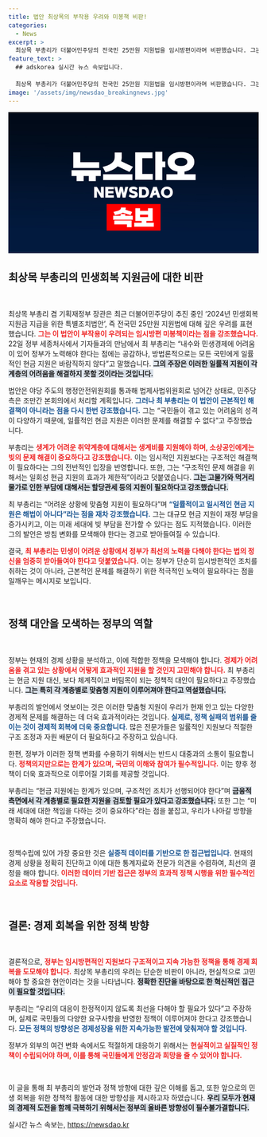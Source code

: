 ```yaml
---
title: 법안 최상목의 부작용 우려와 미봉책 비판!
categories:
  - News
excerpt: >
  최상목 부총리가 더불어민주당의 전국민 25만원 지원법을 임시방편이라며 비판했습니다. 그는 일률적 지원이 문제 해결이 아니라며 맞춤형 지원의 필요성을 강조했습니다. 재정 부담 우려와 함께 민생 회복을 위한 정부의 노력이 필요하다고 밝혔습니다.
feature_text: >
  ## adskorea 실시간 뉴스 속보입니다.

  최상목 부총리가 더불어민주당의 전국민 25만원 지원법을 임시방편이라며 비판했습니다. 그는 일률적 지원이 문제 해결이 아니라며 맞춤형 지원의 필요성을 강조했습니다. 재정 부담 우려와 함께 민생 회복을 위한 정부의 노력이 필요하다고 밝혔습니다.
image: '/assets/img/newsdao_breakingnews.jpg'
---
```


<p><img src="/assets/img/newsdao_breakingnews.jpg" alt="adskorea 속보" /></p>

<h2 data-ke-size="size26">최상목 부총리의 민생회복 지원금에 대한 비판</h2>

<p data-ke-size="size16">&nbsp;</p>

<p>최상목 부총리 겸 기획재정부 장관은 최근 더불어민주당이 추진 중인 ‘2024년 민생회복 지원금 지급을 위한 특별조치법안’, 즉 전국민 25만원 지원법에 대해 깊은 우려를 표현했습니다. <b><span style="color: #ee2323;">그는 이 법안이 부작용이 우려되는 임시방편 미봉책이라는 점을 강조했습니다.</span></b> 22일 정부 세종처사에서 기자들과의 만남에서 최 부총리는 “내수와 민생경제에 어려움이 있어 정부가 노력해야 한다는 점에는 공감하나, 방법론적으로는 모든 국민에게 일률적인 현금 지원은 바람직하지 않다”고 말했습니다. <b><span style="background-color: #21538527;">그의 주장은 이러한 일률적 지원이 각 계층의 어려움을 해결하지 못할 것이라는 것입니다.</span></b></p>

<p>법안은 야당 주도의 행정안전위원회를 통과해 법제사법위원회로 넘어간 상태로, 민주당 측은 조만간 본회의에서 처리할 계획입니다. <b><span style="color: #1a5490;">그러나 최 부총리는 이 법안이 근본적인 해결책이 아니라는 점을 다시 한번 강조했습니다.</span></b> 그는 “국민들이 겪고 있는 어려움의 성격이 다양하기 때문에, 일률적인 현금 지원은 이러한 문제를 해결할 수 없다”고 주장했습니다.</p>

<p>부총리는 <b><span style="color: #ee2323;">생계가 어려운 취약계층에 대해서는 생계비를 지원해야 하며, 소상공인에게는 빚의 문제 해결이 중요하다고 강조했습니다.</span></b> 이는 임시적인 지원보다는 구조적인 해결책이 필요하다는 그의 전반적인 입장을 반영합니다. 또한, 그는 “구조적인 문제 해결을 위해서는 일회성 현금 지원의 효과가 제한적”이라고 덧붙였습니다. <b><span style="background-color: #21538527;">그는 고물가와 먹거리 물가로 인한 부담에 대해서는 할당관세 등의 지원이 필요하다고 강조했습니다.</span></b></p>

<p>최 부총리는 “어려운 상황에 맞춤형 지원이 필요하다”며 <b><span style="color: #1a5490;">“일률적이고 일시적인 현금 지원은 해법이 아니다”라는 점을 재차 강조했습니다.</span></b> 그는 대규모 현금 지원이 재정 부담을 증가시키고, 이는 미래 세대에 빚 부담을 전가할 수 있다는 점도 지적했습니다. 이러한 그의 발언은 방침 변화를 모색해야 한다는 경고로 받아들여질 수 있습니다. </p>

<p>결국, <b><span style="color: #ee2323;">최 부총리는 민생이 어려운 상황에서 정부가 최선의 노력을 다해야 한다는 법의 정신을 엄중히 받아들여야 한다고 덧붙였습니다.</span></b> 이는 정부가 단순히 임시방편적인 조치를 취하는 것이 아니라, 근본적인 문제를 해결하기 위한 적극적인 노력이 필요하다는 점을 일깨우는 메시지로 보입니다.</p>

<p data-ke-size="size16">&nbsp;</p>

<h2 data-ke-size="size26">정책 대안을 모색하는 정부의 역할</h2>

<p data-ke-size="size16">&nbsp;</p>

<p>정부는 현재의 경제 상황을 분석하고, 이에 적합한 정책을 모색해야 합니다. <b><span style="color: #ee2323;">경제가 어려움을 겪고 있는 상황에서 어떻게 효과적인 지원을 할 것인지 고민해야 합니다.</span></b> 최 부총리는 현금 지원 대신, 보다 체계적이고 버팀목이 되는 정책적 대안이 필요하다고 주장했습니다. <b><span style="background-color: #21538527;">그는 특히 각 계층별로 맞춤형 지원이 이루어져야 한다고 역설했습니다.</span></b></p>

<p>부총리의 발언에서 엿보이는 것은 이러한 맞춤형 지원이 우리가 현재 안고 있는 다양한 경제적 문제를 해결하는 데 더욱 효과적이라는 것입니다. <b><span style="color: #1a5490;">실제로, 정책 실패의 범위를 줄이는 것이 경제적 회복에 더욱 중요합니다.</span></b> 많은 전문가들은 일률적인 지원보다 적절한 구조 조정과 자원 배분이 더 필요하다고 주장하고 있습니다.</p>

<p>한편, 정부가 이러한 정책 변화를 수용하기 위해서는 반드시 대중과의 소통이 필요합니다. <b><span style="color: #ee2323;">정책의지만으로는 한계가 있으며, 국민의 이해와 참여가 필수적입니다.</span></b> 이는 향후 정책이 더욱 효과적으로 이루어질 기회를 제공할 것입니다. </p>

<p>부총리는 “현금 지원에는 한계가 있으며, 구조적인 조치가 선행되어야 한다”며 <b><span style="background-color: #21538527;">금융적 측면에서 각 계층별로 필요한 지원을 검토할 필요가 있다고 강조했습니다.</span></b> 또한 그는 “미래 세대에 대한 책임을 다하는 것이 중요하다”라는 점을 붙잡고, 우리가 나아갈 방향을 명확히 해야 한다고 주장했습니다. </p>

<p data-ke-size="size16">&nbsp;</p>

<p>정책수립에 있어 가장 중요한 것은 <b><span style="color: #1a5490;">실증적 데이터를 기반으로 한 접근법입니다.</span></b> 현재의 경제 상황을 정확히 진단하고 이에 대한 통계자료와 전문가 의견을 수렴하여, 최선의 결정을 해야 합니다. <b><span style="color: #ee2323;">이러한 데이터 기반 접근은 정부의 효과적 정책 시행을 위한 필수적인 요소로 작용할 것입니다.</span></b> </p>

<p data-ke-size="size16">&nbsp;</p>

<h2 data-ke-size="size26">결론: 경제 회복을 위한 정책 방향</h2>

<p data-ke-size="size16">&nbsp;</p>

<p>결론적으로, <b><span style="color: #ee2323;">정부는 임시방편적인 지원보다 구조적이고 지속 가능한 정책을 통해 경제 회복을 도모해야 합니다.</span></b> 최상목 부총리의 우려는 단순한 비판이 아니라, 현실적으로 고민해야 할 중요한 현안이라는 것을 나타냅니다. <b><span style="background-color: #21538527;">정확한 진단을 바탕으로 한 혁신적인 접근이 필요할 것입니다.</span></b> </p>

<p>부총리는 “우리의 대응이 한정적이지 않도록 최선을 다해야 할 필요가 있다”고 주장하며, 실제로 국민들의 다양한 요구사항을 반영한 정책이 이루어져야 한다고 강조했습니다. <b><span style="color: #1a5490;">모든 정책의 방향성은 경제성장을 위한 지속가능한 발전에 맞춰져야 할 것입니다.</span></b> </p>

<p>정부가 외부의 여건 변화 속에서도 적절하게 대응하기 위해서는 <b><span style="color: #ee2323;">현실적이고 실질적인 정책이 수립되어야 하며, 이를 통해 국민들에게 안정감과 희망을 줄 수 있어야 합니다.</span></b> </p>

<p data-ke-size="size16">&nbsp;</p>

<p>이 글을 통해 최 부총리의 발언과 정책 방향에 대한 깊은 이해를 돕고, 또한 앞으로의 민생 회복을 위한 정책적 활동에 대한 방향성을 제시하고자 하였습니다. <b><span style="background-color: #21538527;">우리 모두가 현재의 경제적 도전을 함께 극복하기 위해서는 정부의 올바른 방향성이 필수불가결합니다.</span></b> </p>
실시간 뉴스 속보는, <a href="https://newsdao.kr" rel="dofollow">https://newsdao.kr</a>


